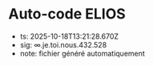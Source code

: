 # Auto-code ELIOS
- ts: 2025-10-18T13:21:28.670Z
- sig: ∞.je.toi.nous.432.528
- note: fichier généré automatiquement